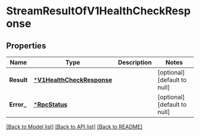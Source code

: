 # StreamResultOfV1HealthCheckResponse

## Properties
Name | Type | Description | Notes
------------ | ------------- | ------------- | -------------
**Result** | [***V1HealthCheckResponse**](v1HealthCheckResponse.md) |  | [optional] [default to null]
**Error_** | [***RpcStatus**](rpcStatus.md) |  | [optional] [default to null]

[[Back to Model list]](../README.md#documentation-for-models) [[Back to API list]](../README.md#documentation-for-api-endpoints) [[Back to README]](../README.md)

